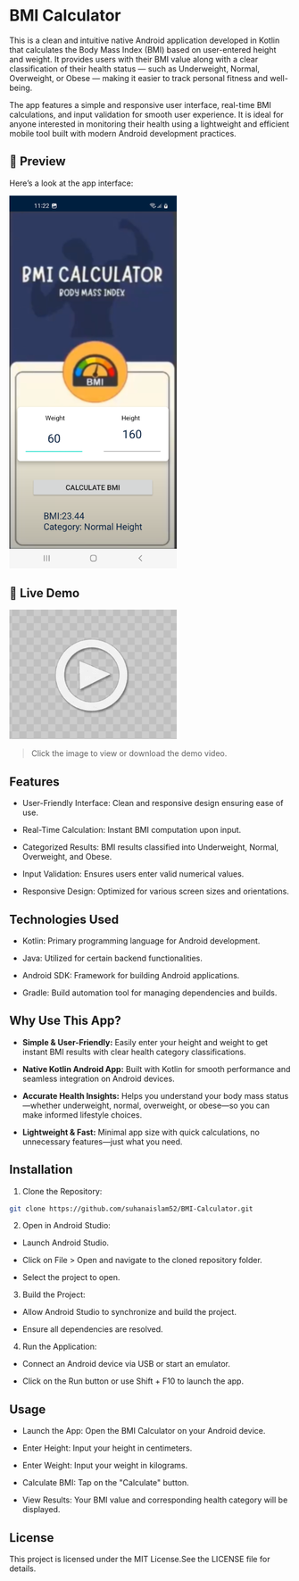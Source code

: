 # BMI Calculator
This is a clean and intuitive native Android application developed in Kotlin that calculates the Body Mass Index (BMI) based on user-entered height and weight. It provides users with their BMI value along with a clear classification of their health status — such as Underweight, Normal, Overweight, or Obese — making it easier to track personal fitness and well-being.

The app features a simple and responsive user interface, real-time BMI calculations, and input validation for smooth user experience. It is ideal for anyone interested in monitoring their health using a lightweight and efficient mobile tool built with modern Android development practices.


## 📱 Preview

Here’s a look at the app interface:

<img src="https://github.com/suhanaislam52/BMI-Calculator/raw/main/screenshots/Screenshot_20250524_232211.png" alt="App Screenshot" width="300"/>



## 🎥 Live Demo

<a href="https://github.com/suhanaislam52/BMI-Calculator/raw/main/screenshots/Screen_recording_20250524_234635.mp4">
  <img src="https://github.com/suhanaislam52/BMI-Calculator/raw/main/screenshots/demo_thumbnail_with_play.PNG" alt="Watch the demo" width="300" />
</a>

> Click the image to view or download the demo video.


## Features
- User-Friendly Interface: Clean and responsive design ensuring ease of use.

- Real-Time Calculation: Instant BMI computation upon input.

- Categorized Results: BMI results classified into Underweight, Normal, Overweight, and Obese.

- Input Validation: Ensures users enter valid numerical values.

- Responsive Design: Optimized for various screen sizes and orientations.

## Technologies Used
- Kotlin: Primary programming language for Android development.

- Java: Utilized for certain backend functionalities.

- Android SDK: Framework for building Android applications.

- Gradle: Build automation tool for managing dependencies and builds.

 ## Why Use This App?
- <b>Simple & User-Friendly:</b> Easily enter your height and weight to get instant BMI results with clear health category classifications.

- <b>Native Kotlin Android App:</b> Built with Kotlin for smooth performance and seamless integration on Android devices.

- <b>Accurate Health Insights:</b> Helps you understand your body mass status—whether underweight, normal, overweight, or obese—so you can make informed lifestyle choices.

- <b>Lightweight & Fast:</b> Minimal app size with quick calculations, no unnecessary features—just what you need.


## Installation
1. Clone the Repository:

```bash
git clone https://github.com/suhanaislam52/BMI-Calculator.git
```

2. Open in Android Studio:

- Launch Android Studio.

- Click on File > Open and navigate to the cloned repository folder.

- Select the project to open.

3. Build the Project:

- Allow Android Studio to synchronize and build the project.

- Ensure all dependencies are resolved.

4. Run the Application:
   
- Connect an Android device via USB or start an emulator.

- Click on the Run button or use Shift + F10 to launch the app.

## Usage
- Launch the App: Open the BMI Calculator on your Android device.

- Enter Height: Input your height in centimeters.

- Enter Weight: Input your weight in kilograms.

- Calculate BMI: Tap on the "Calculate" button.

- View Results: Your BMI value and corresponding health category will be displayed.


## License
This project is licensed under the MIT License.See the LICENSE file for details.


